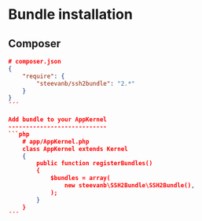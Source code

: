 Bundle installation
===================

Composer
--------
```json
# composer.json
{
    "require": {
        "steevanb/ssh2bundle": "2.*"
    }
}
´´´

Add bundle to your AppKernel
----------------------------
```php
    # app/AppKernel.php
    class AppKernel extends Kernel
    {
        public function registerBundles()
        {
            $bundles = array(
                new steevanb\SSH2Bundle\SSH2Bundle(),
            );
        }
    }
´´´